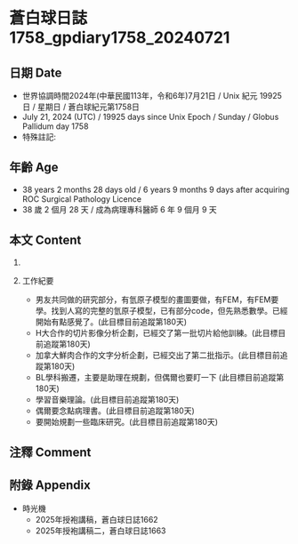 [_metadata_:encoding]: - "utf-8"
[_metadata_:language]: - "zh-Hant-TW"
[_metadata_:fileformat]: - "markdown"
[_metadata_:MIME_type]: - "text/plain"
[_metadata_:markdown_version]: - "commonmark version 0.30"
[_metadata_:markdown_spec]: - "https://spec.commonmark.org/0.30/"

# 蒼白球日誌1758_gpdiary1758_20240721 #

## 日期 Date ##

* 世界協調時間2024年(中華民國113年，令和6年)7月21日 / Unix 紀元 19925 日 / 星期日 / 蒼白球紀元第1758日
* July 21, 2024 (UTC) / 19925 days since Unix Epoch / Sunday / Globus Pallidum day 1758
* 特殊註記:

## 年齡 Age ##

* 38 years 2 months 28 days old / 6 years 9 months 9 days after acquiring ROC Surgical Pathology Licence
* 38 歲 2 個月 28 天 / 成為病理專科醫師 6 年 9 個月 9 天

## 本文 Content ##

1. 

2. 工作紀要

    - 男友共同做的研究部分，有氫原子模型的畫圖要做，有FEM，有FEM要學。找到人寫的完整的氫原子模型，已有部分code，但先熟悉數學。已經開始有點感覺了。(此目標目前追蹤第180天)
    - H大合作的切片影像分析企劃，已經交了第一批切片給他訓練。(此目標目前追蹤第180天)
    - 加拿大鮮肉合作的文字分析企劃，已經交出了第二批指示。(此目標目前追蹤第180天)
    - BL學科搬遷，主要是助理在規劃，但偶爾也要盯一下 (此目標目前追蹤第180天)
    - 學習音樂理論。(此目標目前追蹤第180天)
    - 偶爾要念點病理書。(此目標目前追蹤第180天)
    - 要開始規劃一些臨床研究。(此目標目前追蹤第180天)

## 注釋 Comment ##


## 附錄 Appendix ##

* 時光機
    - 2025年授袍講稿，蒼白球日誌1662
    - 2025年授袍講稿二，蒼白球日誌1663
